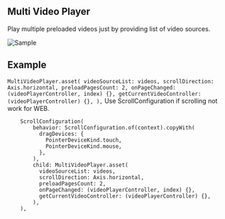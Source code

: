 
## Multi Video Player

Play multiple preloaded videos just by providing list of video sources.

![Sample](https://github.com/punit1111/multi_video_player/blob/main/doc/preview.gif)

## Example

`
    MultiVideoPlayer.asset(
        videoSourceList: videos,
        scrollDirection: Axis.horizontal,
        preloadPagesCount: 2,
        onPageChanged: (videoPlayerController, index) {},
        getCurrentVideoController: (videoPlayerController) {},
    ),
`
Use ScrollConfiguration if scrolling not work for WEB.

```
    ScrollConfiguration(
        behavior: ScrollConfiguration.of(context).copyWith(
          dragDevices: {
            PointerDeviceKind.touch,
            PointerDeviceKind.mouse,
          },
        ),
        child: MultiVideoPlayer.asset(
          videoSourceList: videos,
          scrollDirection: Axis.horizontal,
          preloadPagesCount: 2,
          onPageChanged: (videoPlayerController, index) {},
          getCurrentVideoController: (videoPlayerController) {},
        ),
    ),
```

